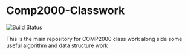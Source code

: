 # Comp2000-Classwork
 
[![Build Status](https://travis-ci.com/mbruty/Comp2000-Classwork.svg?branch=main)](https://travis-ci.com/mbruty/Comp2000-Classwork)

This is the main repository for COMP2000 class work along side some useful algorithm and data structure work
